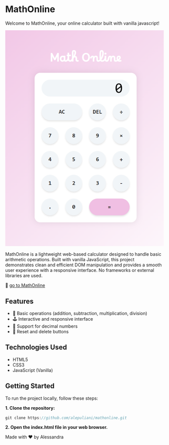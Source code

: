 # MathOnline

Welcome to MathOnline, your online calculator built with vanilla javascript!

![MathOnline Demo](assets/images/mathonline-demo.png)

MathOnline is a lightweight web-based calculator designed to handle basic arithmetic operations. Built with vanilla JavaScript, this project demonstrates clean and efficient DOM manipulation and provides a smooth user experience with a responsive interface. No frameworks or external libraries are used.

🔗 [go to MathOnline](https://math-online.netlify.app/)

## Features

- 🧮 Basic operations (addition, subtraction, multiplication, division)
- 🕹️ Interactive and responsive interface
- 🥇 Support for decimal numbers
- 🔄 Reset and delete buttons

## Technologies Used

- HTML5
- CSS3
- JavaScript (Vanilla)

## Getting Started

To run the project locally, follow these steps:

**1. Clone the repository:**

```javascript
git clone https://github.com/alepuliani/mathonline.git
```

**2. Open the index.html file in your web browser.**

Made with ❤️ by Alessandra
